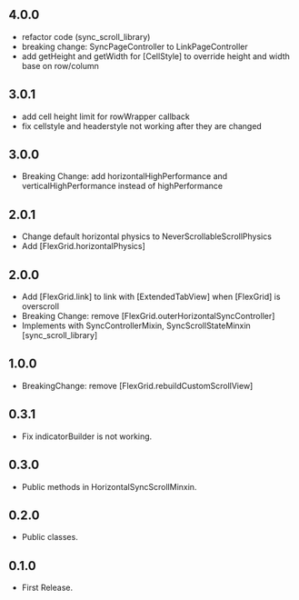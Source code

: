 ## 4.0.0

* refactor code (sync_scroll_library)
* breaking change: SyncPageController to LinkPageController
* add getHeight and getWidth for [CellStyle] to override height and width base on row/column

## 3.0.1

* add cell height limit for rowWrapper callback
* fix cellstyle and headerstyle not working after they are changed

## 3.0.0

* Breaking Change: add horizontalHighPerformance and verticalHighPerformance instead of highPerformance

## 2.0.1

* Change default horizontal physics to NeverScrollableScrollPhysics
* Add [FlexGrid.horizontalPhysics]

## 2.0.0

* Add [FlexGrid.link] to link with [ExtendedTabView] when [FlexGrid] is overscroll
* Breaking Change: remove [FlexGrid.outerHorizontalSyncController]
* Implements with SyncControllerMixin, SyncScrollStateMinxin [sync_scroll_library]

## 1.0.0

* BreakingChange: remove [FlexGrid.rebuildCustomScrollView]

## 0.3.1

* Fix indicatorBuilder is not working.

## 0.3.0

* Public methods in HorizontalSyncScrollMinxin.

## 0.2.0

* Public classes.

## 0.1.0

* First Release.
